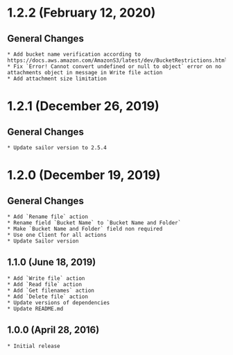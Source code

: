 # 1.2.2 (February 12, 2020)

## General Changes
    * Add bucket name verification according to https://docs.aws.amazon.com/AmazonS3/latest/dev/BucketRestrictions.html
    * Fix `Error! Cannot convert undefined or null to object` error on no attachments object in message in Write file action
    * Add attachment size limitation

# 1.2.1 (December 26, 2019)

## General Changes
    * Update sailor version to 2.5.4
    
# 1.2.0 (December 19, 2019)

## General Changes
    * Add `Rename file` action
    * Rename field `Bucket Name` to `Bucket Name and Folder`
    * Make `Bucket Name and Folder` field non required
    * Use one Client for all actions
    * Update Sailor version

## 1.1.0 (June 18, 2019)

    * Add `Write file` action
    * Add `Read file` action
    * Add `Get filenames` action
    * Add `Delete file` action
    * Update versions of dependencies
    * Update README.md

## 1.0.0 (April 28, 2016)

    * Initial release
